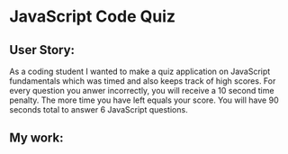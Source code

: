<h1>JavaScript Code Quiz</h1>

<h2> User Story:</h2>
<p> As a coding student I wanted to make a quiz application on JavaScript fundamentals which was timed and also keeps track of high scores. For every question you anwer incorrectly, you will receive a 10 second time penalty. The more time you have left equals your score. You will have 90 seconds total to answer 6 JavaScript questions.</p>  


<h2> My work:</h2>
